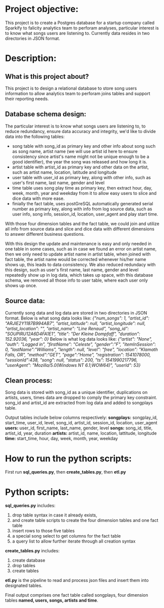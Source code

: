 # Project objective:
This project is to create a Postgres database for a startup company called Sparkify to falicity analytics team to perforam analyses, particular interest is to know what songs users are listening to. Currently data resides in two directories in JSON format.

# Description:

## What is this project about?
  This project is to design a relational database to store song users information to allow analytics team to perforam joins tables and support their reporting needs.
  
## Database schema design:
  The particular interest is to know what songs users are listening to, to reduce redundancy, ensure data accuracy and integrity, we'd like to divide data into the following tables:
 - song table with song_id as primary key and other info about song such as song name, artist name (we will use artist id here to ensure consistency since artist's name might not be unique enough to be a good identifier), the year the song was released and how long it is.
 - artist table with artist_id as primary key and other data on the artist, such as artist name, location, latitude and longitude 
 - user table with user_id as primary key, along with other info, such as user's first name, last name, gender and level
 - time table uses song play time as primary key, then extract hour, day, week, month, year and weekday from it to allow easy users to slice and dice data with more ease.
 - finially the fact table, uses postGreSQL automatically generated serial number as primary key, along with info from log source data, such as user info, song info, session_id, location, user_agent and play start time.
 
  With those four dimension tables and the fact table, we could join and utilize all info from source data and slice and dice data with different dimensions to answer different business questions.
  
  With this design the update and maintenance is easy and only needed in one table in some cases, such as in case we found an error on artist name, then we only need to update artist name in artist table, when joined with fact table, the artist name would be corrected whenever his/her name shows up, this leads to data consistency. We also reduced redundacy with this design, such as user's first name, last name, gender and level repeatedly show up in log data, which takes up space, with this database schema, we removed all those info to user table, where each user only shows up once.

## Source data:
   Currently song data and log data are stored in two directories in JSON format.
   Below is what song data looks like:
   _{"num_songs": 1, "artist_id": "ARJIE2Y1187B994AB7", "artist_latitude": null, "artist_longitude": null, "artist_location": "", "artist_name": "Line Renaud", "song_id": "SOUPIRU12A6D4FA1E1", "title": "Der Kleine Dompfaff", "duration": 152.92036, "year": 0}_
   Below is what log data looks like:
   _{"artist": "None", "auth": "Logged in", "firstName": "Celeste", "gender":"F", "itemInSession": 0, "lastName":"Williams", "length": null, "level": "free", "location": "Klamath Falls, OR", "method":"GET", "page":"Home", "registration": 1541078000, "sessionId":438, "song": null, "status": 200, "ts": 1541990217796, "userAgent": "Mozilla/5.0(Windows NT 6.1;WOW64)", "userId": 53}_
   
## Clean process:
   Song data is stored with song_id as a unique identifier, duplications on artists, users, times data are dropped to comply the primary key constraint.
   song_id and artist_id are extracted from log data and added to songplays table.
   
   Output tables include below columns respectively:
    **songplays:** songplay_id, start_time, user_id, level, song_id, artist_id, session_id, location, user_agent
    **users:** user_id, first_name, last_name, gender, level
    **songs:** song_id, title, artist_id, year, duration
    **artists:** artist_id, name, location, lattitude, longitude
    **time:** start_time, hour, day, week, month, year, weekday


# How to run the python scripts:
First run **sql_queries.py**, then **create_tables.py**, then **etl.py**

# Python scripts:
**sql_queries.py** includes:
1. drop table syntax in case it already exists, 
2. and create table scripts to create the four dimension tables and one fact table
3. insert rows to those five tables
4. a special song select to get columns for the fact table
5. a query list to allow further iterate through all creation syntax

**create_tables.py** includes:
1. create database
2. drop tables
3. create tables

**etl.py** is the pipeline to read and process json files and insert them into designated tables.

Final output comprises one fact table called songplays, four dimension tables **named, users, songs, artists and time**.
